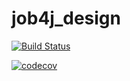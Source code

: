 # job4j_design

[![Build Status](https://travis-ci.com/mvladlen/job4j_design.svg?branch=master)](https://travis-ci.com/mvladlen/job4j_design)

[![codecov](https://codecov.io/gh/mvladlen/job4j_design/branch/master/graph/badge.svg)](https://codecov.io/gh/mvladlen/job4j_design)
